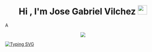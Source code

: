 <h1 align="center"><b>Hi , I'm Jose Gabriel Vilchez </b><img src="https://media.giphy.com/media/hvRJCLFzcasrR4ia7z/giphy.gif" width="30"></h1>
<!--  -->A
<p align="center">
  <a href="https://github.com/DenverCoder1/readme-typing-svg"><img src="https://readme-typing-svg.herokuapp.com/demo/?color=E41224?font=Time+New+Roman&color=White&size=20&center=true&vCenter=true&width=600&height=100&lines=Full+stack+developer,;Computer+Science+Engineering+Student,;Proactive+Learner/Researcher,;A+web+development+Enthusiast..<3"></a>
</p>

<a href="https://git.io/typing-svg"><img src="https://readme-typing-svg.herokuapp.com?font=Fira+Code&pause=1000&color=E41224&size=20&center=true&vCenter=true&width=600&height=100&lines=Full+stack+developer,;Computer+Science+Engineering+Student,;Proactive+Learner/Researcher,;A+web+development+Enthusiast..<3" alt="Typing SVG" /></a>
